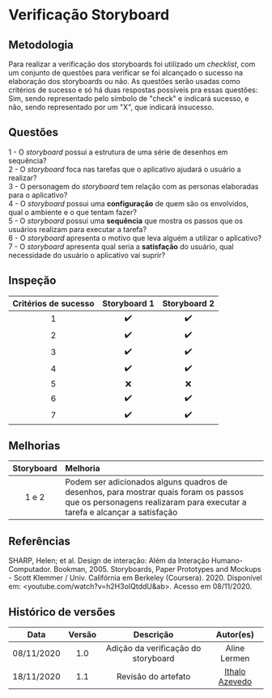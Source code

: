 # Verificação Storyboard

## Metodologia
Para realizar a verificação dos storyboards foi utilizado um *checklist*, com um conjunto de questões para verificar se foi alcançado o sucesso na elaboração dos storyboards ou não. As questões serão usadas como critérios de sucesso e só há duas respostas possíveis pra essas questões: Sim, sendo representado pelo símbolo de "check" e indicará sucesso, e não, sendo representado por um "X", que indicará insucesso.

## Questões
1 - O *storyboard* possui a estrutura de uma série de desenhos em sequência?  
2 - O *storyboard* foca nas tarefas que o aplicativo ajudará o usuário a realizar?  
3 - O personagem do *storyboard* tem relação com as personas elaboradas para o aplicativo?   
4 - O *storyboard* possui uma **configuração** de quem são os envolvidos, qual o ambiente e o que tentam fazer?  
5 - O *storyboard* possui uma **sequência** que mostra os passos que os usuários realizam para executar a tarefa?  
6 - O *storyboard* apresenta o motivo que leva alguém a utilizar o aplicativo?  
7 - O *storyboard* apresenta qual seria a **satisfação** do usuário, qual necessidade do usuário o aplicativo vai suprir?  

## Inspeção
| Critérios de sucesso | Storyboard 1 | Storyboard 2 |
| :------------------: | :----------: | :----------: |
| 1 |:heavy_check_mark:|:heavy_check_mark:|
| 2 |:heavy_check_mark:|:heavy_check_mark:|
| 3 |:heavy_check_mark:|:heavy_check_mark:|
| 4 |:heavy_check_mark:|:heavy_check_mark:|
| 5 |:x:|:x:|
| 6 |:heavy_check_mark:|:heavy_check_mark:|
| 7 |:heavy_check_mark:|:heavy_check_mark:|

## Melhorias
| Storyboard | Melhoria |
| :----: | :------ |
| 1 e 2 | Podem ser adicionados alguns quadros de desenhos, para mostrar quais foram os passos que os personagens realizaram para executar a tarefa e alcançar a satisfação  |


## Referências
SHARP, Helen; et al. Design de interação: Além da Interação Humano-Computador. Bookman, 2005.
Storyboards, Paper Prototypes and Mockups - Scott Klemmer / Univ. Califórnia em Berkeley (Coursera). 2020. Disponível em: <youtube.com/watch?v=h2H3oIQtddU&ab>. Acesso em 08/11/2020.


## Histórico de versões

|    Data    | Versão |           Descrição           |   Autor(es)    |
| :--------: | :----: | :---------------------------: | :------------: |
| 08/11/2020 |  1.0   |     Adição da verificação do storyboard      |  Aline Lermen  |
| 18/11/2020 |  1.1   |                 Revisão do artefato                 |  [Ithalo Azevedo](https://github.com/ithaloazevedo)  |
